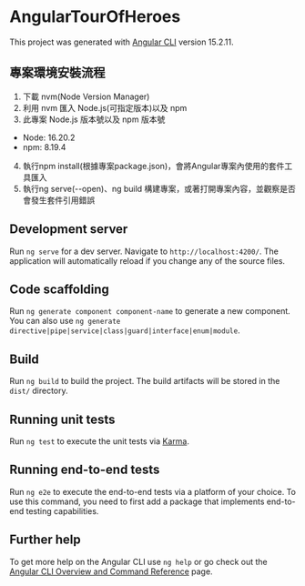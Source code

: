 # AngularTourOfHeroes

This project was generated with [Angular CLI](https://github.com/angular/angular-cli) version 15.2.11.

## 專案環境安裝流程
1. 下載 nvm(Node Version Manager)
2. 利用 nvm 匯入 Node.js(可指定版本)以及 npm
3. 此專案 Node.js 版本號以及 npm 版本號
  - Node: 16.20.2
  - npm: 8.19.4
4. 執行npm install(根據專案package.json)，會將Angular專案內使用的套件工具匯入
5. 執行ng serve(--open)、ng build 構建專案，或著打開專案內容，並觀察是否會發生套件引用錯誤

## Development server

Run `ng serve` for a dev server. Navigate to `http://localhost:4200/`. The application will automatically reload if you change any of the source files.

## Code scaffolding

Run `ng generate component component-name` to generate a new component. You can also use `ng generate directive|pipe|service|class|guard|interface|enum|module`.

## Build

Run `ng build` to build the project. The build artifacts will be stored in the `dist/` directory.

## Running unit tests

Run `ng test` to execute the unit tests via [Karma](https://karma-runner.github.io).

## Running end-to-end tests

Run `ng e2e` to execute the end-to-end tests via a platform of your choice. To use this command, you need to first add a package that implements end-to-end testing capabilities.

## Further help

To get more help on the Angular CLI use `ng help` or go check out the [Angular CLI Overview and Command Reference](https://angular.io/cli) page.
